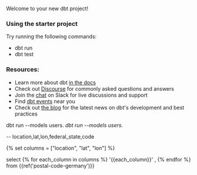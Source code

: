 Welcome to your new dbt project!

### Using the starter project

Try running the following commands:
- dbt run
- dbt test


### Resources:
- Learn more about dbt [in the docs](https://docs.getdbt.com/docs/introduction)
- Check out [Discourse](https://discourse.getdbt.com/) for commonly asked questions and answers
- Join the [chat](https://community.getdbt.com/) on Slack for live discussions and support
- Find [dbt events](https://events.getdbt.com) near you
- Check out [the blog](https://blog.getdbt.com/) for the latest news on dbt's development and best practices


dbt run --models <folder> users.*<subfolder>
dbt run --models users.*



-- location,lat,lon,federal_state,code

{% set columns = ["location", "lat", "lon"] %}

select
    {% for each_column in columns %}
    '{{each_column}}' ,
    {% endfor %} from {{ref('postal-code-germany')}}